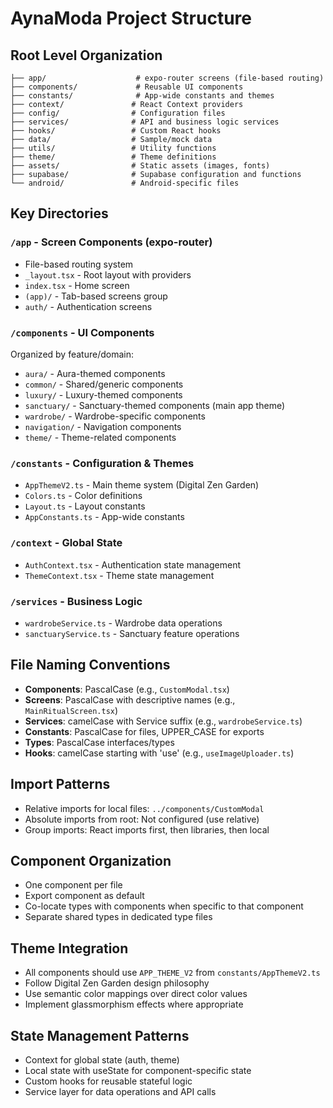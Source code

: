 # AynaModa Project Structure

## Root Level Organization
```
├── app/                    # expo-router screens (file-based routing)
├── components/             # Reusable UI components
├── constants/              # App-wide constants and themes
├── context/               # React Context providers
├── config/                # Configuration files
├── services/              # API and business logic services
├── hooks/                 # Custom React hooks
├── data/                  # Sample/mock data
├── utils/                 # Utility functions
├── theme/                 # Theme definitions
├── assets/                # Static assets (images, fonts)
├── supabase/              # Supabase configuration and functions
└── android/               # Android-specific files
```

## Key Directories

### `/app` - Screen Components (expo-router)
- File-based routing system
- `_layout.tsx` - Root layout with providers
- `index.tsx` - Home screen
- `(app)/` - Tab-based screens group
- `auth/` - Authentication screens

### `/components` - UI Components
Organized by feature/domain:
- `aura/` - Aura-themed components
- `common/` - Shared/generic components
- `luxury/` - Luxury-themed components
- `sanctuary/` - Sanctuary-themed components (main app theme)
- `wardrobe/` - Wardrobe-specific components
- `navigation/` - Navigation components
- `theme/` - Theme-related components

### `/constants` - Configuration & Themes
- `AppThemeV2.ts` - Main theme system (Digital Zen Garden)
- `Colors.ts` - Color definitions
- `Layout.ts` - Layout constants
- `AppConstants.ts` - App-wide constants

### `/context` - Global State
- `AuthContext.tsx` - Authentication state management
- `ThemeContext.tsx` - Theme state management

### `/services` - Business Logic
- `wardrobeService.ts` - Wardrobe data operations
- `sanctuaryService.ts` - Sanctuary feature operations

## File Naming Conventions
- **Components**: PascalCase (e.g., `CustomModal.tsx`)
- **Screens**: PascalCase with descriptive names (e.g., `MainRitualScreen.tsx`)
- **Services**: camelCase with Service suffix (e.g., `wardrobeService.ts`)
- **Constants**: PascalCase for files, UPPER_CASE for exports
- **Types**: PascalCase interfaces/types
- **Hooks**: camelCase starting with 'use' (e.g., `useImageUploader.ts`)

## Import Patterns
- Relative imports for local files: `../components/CustomModal`
- Absolute imports from root: Not configured (use relative)
- Group imports: React imports first, then libraries, then local

## Component Organization
- One component per file
- Export component as default
- Co-locate types with components when specific to that component
- Separate shared types in dedicated type files

## Theme Integration
- All components should use `APP_THEME_V2` from `constants/AppThemeV2.ts`
- Follow Digital Zen Garden design philosophy
- Use semantic color mappings over direct color values
- Implement glassmorphism effects where appropriate

## State Management Patterns
- Context for global state (auth, theme)
- Local state with useState for component-specific state
- Custom hooks for reusable stateful logic
- Service layer for data operations and API calls